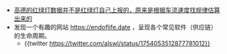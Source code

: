 - [高德的红绿灯数据并不是红绿灯自己上报的，原来是根据车流速度找规律估算出来的](https://twitter.com/Datou/status/1753650768966754773)
- 发现一个有趣的网站 https://endoflife.date ，呈现各个常见软件（供应链）的生命周期。
	- {{twitter https://twitter.com/alswl/status/1754053512877781012}}